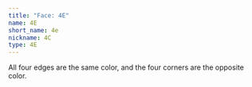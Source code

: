 ```yaml
---
title: "Face: 4E"
name: 4E
short_name: 4e
nickname: 4C
type: 4E
---
```


All four edges are the same color, and the four corners are the opposite color.
